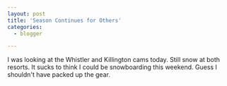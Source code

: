 ```yaml
---
layout: post
title: 'Season Continues for Others'
categories:
  - blogger

---
```


I was looking at the Whistler and Killington cams today.  Still snow at both resorts.  It sucks to think I could be snowboarding this weekend.  Guess I shouldn't have packed up the gear.<br /><br /><br />
